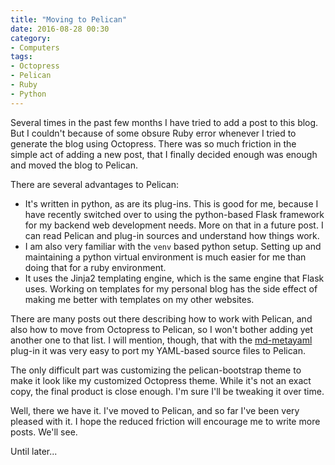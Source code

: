 ```yaml
---
title: "Moving to Pelican"
date: 2016-08-28 00:30
category:
- Computers
tags:
- Octopress
- Pelican
- Ruby
- Python
---
```


Several times in the past few months I have tried to add a post to this blog. But I couldn't because of some obsure Ruby error whenever I tried to generate the blog using Octopress. There was so much friction in the simple act of adding a new post, that I finally decided enough was enough and moved the blog to Pelican.

<!-- more -->

There are several advantages to Pelican:

- It's written in python, as are its plug-ins. This is good for me, because I have recently switched over to using the python-based Flask framework for my backend web development needs. More on that in a future post. I can read Pelican and plug-in sources and understand how things work. 
- I am also very familiar with the `venv` based python setup. Setting up and maintaining a python virtual environment is much easier for me than doing that for a ruby environment. 
- It uses the Jinja2 templating engine, which is the same engine that Flask uses. Working on templates for my personal blog has the side effect of making me better with templates on my other websites. 

There are many posts out there describing how to work with Pelican, and also how to move from Octopress to Pelican, so I won't bother adding yet another one to that list. I will mention, though, that with the [md-metayaml][] plug-in it was very easy to port my YAML-based source files to Pelican. 

The only difficult part was customizing the pelican-bootstrap theme to make it look like my customized Octopress theme. While it's not an exact copy, the final product is close enough. I'm sure I'll be tweaking it over time. 

Well, there we have it. I've moved to Pelican, and so far I've been very pleased with it. I hope the reduced friction will encourage me to write more posts. We'll see.

Until later...

[md-metayaml]: https://github.com/joachimneu/pelican-md-metayaml
